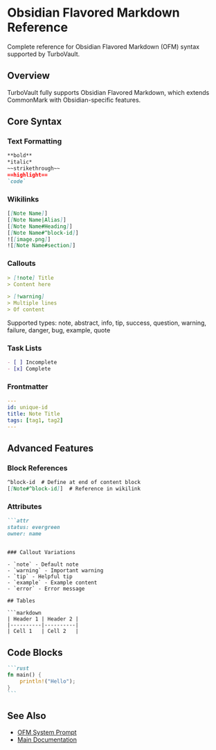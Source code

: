 # Obsidian Flavored Markdown Reference

Complete reference for Obsidian Flavored Markdown (OFM) syntax supported by TurboVault.

## Overview

TurboVault fully supports Obsidian Flavored Markdown, which extends CommonMark with Obsidian-specific features.

## Core Syntax

### Text Formatting

```markdown
**bold**
*italic*
~~strikethrough~~
==highlight==
`code`
```

### Wikilinks

```markdown
[[Note Name]]
[[Note Name|Alias]]
[[Note Name#Heading]]
[[Note Name#^block-id]]
![[image.png]]
![[Note Name#section]]
```

### Callouts

```markdown
> [!note] Title
> Content here

> [!warning]
> Multiple lines
> Of content
```

Supported types: note, abstract, info, tip, success, question, warning, failure, danger, bug, example, quote

### Task Lists

```markdown
- [ ] Incomplete
- [x] Complete
```

### Frontmatter

```yaml
---
id: unique-id
title: Note Title
tags: [tag1, tag2]
---
```

## Advanced Features

### Block References

```markdown
^block-id  # Define at end of content block
[[Note#^block-id]]  # Reference in wikilink
```

### Attributes

```markdown
```attr
status: evergreen
owner: name
```
```

### Callout Variations

- `note` - Default note
- `warning` - Important warning
- `tip` - Helpful tip
- `example` - Example content
- `error` - Error message

## Tables

```markdown
| Header 1 | Header 2 |
|----------|----------|
| Cell 1   | Cell 2   |
```

## Code Blocks

````markdown
```rust
fn main() {
    println!("Hello");
}
```
````

## See Also

- [OFM System Prompt](../../resources/obsidian_flavored_markdown_system_prompt.md)
- [Main Documentation](../README.md)
